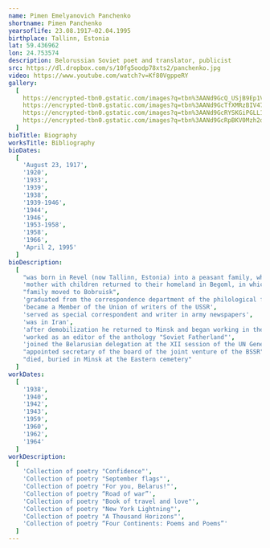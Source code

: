 ```yaml
---
name: Pimen Emelyanovich Panchenko
shortname: Pimen Panchenko
yearsoflife: 23.08.1917—02.04.1995
birthplace: Tallinn, Estonia 
lat: 59.436962
lon: 24.753574
description: Belorussian Soviet poet and translator, publicist
src: https://dl.dropbox.com/s/10fg5oodp78xts2/panchenko.jpg
video: https://www.youtube.com/watch?v=Kf80VgppeRY
gallery:
  [
    https://encrypted-tbn0.gstatic.com/images?q=tbn%3AANd9GcQ_USjB9Ep1VjY_SHzVG32V7xcXLNMLa5nUIOYoH20_Nvy0bTeR,
    https://encrypted-tbn0.gstatic.com/images?q=tbn%3AANd9GcTfXMRzBIV47hx64AeRcSpVBuPW6_o5ry2J1-vWzf8mq1PlV_st,
    https://encrypted-tbn0.gstatic.com/images?q=tbn%3AANd9GcRYSKGiPGLL1nPYPwrs1HIwFuY-lrBHeCnwyDxVV1IkS-xVKZCR,
    https://encrypted-tbn0.gstatic.com/images?q=tbn%3AANd9GcRpBKV0Mzh2dG3HDK11xZ5SGX3H6upKLCRtOhwTOkzFD1w9tp6l,
  ]
bioTitle: Biography
worksTitle: Bibliography
bioDates: 
  [
    'August 23, 1917',
    '1920',
    '1933',
    '1939',
    '1938',
    '1939-1946',
    '1944',
    '1946',
    '1953-1958',
    '1958',
    '1966',
    'April 2, 1995'
  ]
bioDescription: 
  [
    "was born in Revel (now Tallinn, Estonia) into a peasant family, where his parents moved from Begoml in search of work",
    'mother with children returned to their homeland in Begoml, in which Pimen spent his childhood',
    "family moved to Bobruisk",
    'graduated from the correspondence department of the philological faculty of the Minsk Teachers Institute',
    'became a Member of the Union of writers of the USSR',
    'served as special correspondent and writer in army newspapers',
    'was in Iran',
    'after demobilization he returned to Minsk and began working in the journal "Wozyk"',
    'worked as an editor of the anthology "Soviet Fatherland"',
    'joined the Belarusian delegation at the XII session of the UN General Assembly',
    "appointed secretary of the board of the joint venture of the BSSR",
    "died, buried in Minsk at the Eastern cemetery"
  ]
workDates: 
  [
    '1938',
    '1940',
    '1942',
    '1943',
    '1959',
    '1960',
    '1962',
    '1964'
  ]
workDescription: 
  [
    'Collection of poetry "Confidence"',
    'Collection of poetry "September flags"',
    'Collection of poetry "For you, Belarus!"',
    'Collection of poetry “Road of war”',
    'Collection of poetry "Book of travel and love"',
    'Collection of poetry "New York Lightning"',
    'Collection of poetry "A Thousand Horizons"',
    'Collection of poetry “Four Continents: Poems and Poems”'
  ]  
---
```

